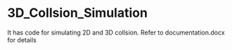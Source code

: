 # 3D_Collsion_Simulation
It has code for simulating 2D and 3D collsion. Refer to documentation.docx for details
